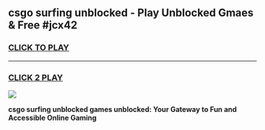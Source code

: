 
## csgo surfing unblocked - Play Unblocked Gmaes & Free #jcx42
<h3>
<a href="https://news.freeplayer.one?title=csgo_surfing_unblocked&ref=24F">CLICK TO PLAY</a></h3>
<hr>

<h3>
<a href="https://news.freeplayer.one?title=csgo_surfing_unblocked&ref=24F">CLICK 2 PLAY</a>
  
</h3>

<a href="https://news.freeplayer.one?title=csgo_surfing_unblocked&ref=24F/"><img src="https://clearcache.store/games.png"></a>


**csgo surfing unblocked games unblocked: Your Gateway to Fun and Accessible Online Gaming**

